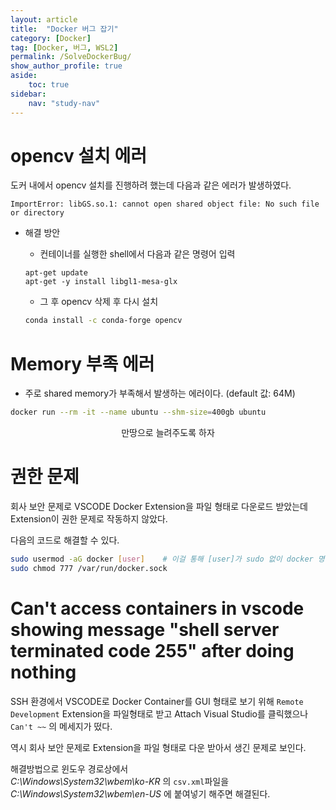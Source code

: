 ```yaml
---
layout: article
title:  "Docker 버그 잡기"
category: [Docker]
tag: [Docker, 버그, WSL2]
permalink: /SolveDockerBug/
show_author_profile: true
aside:
    toc: true
sidebar:
    nav: "study-nav"
---
```


# opencv 설치 에러

도커 내에서 opencv 설치를 진행하려 했는데 다음과 같은 에러가 발생하였다.

```docker
ImportError: libGS.so.1: cannot open shared object file: No such file or directory
```

- 해결 방안  
  - 컨테이너를 실행한 shell에서 다음과 같은 명령어 입력

  ```docker
  apt-get update
  apt-get -y install libgl1-mesa-glx
  ```

  - 그 후 opencv 삭제 후 다시 설치
  ```bash
  conda install -c conda-forge opencv
  ```

# Memory 부족 에러

- 주로 shared memory가 부족해서 발생하는 에러이다. (default 값: 64M)

```bash
docker run --rm -it --name ubuntu --shm-size=400gb ubuntu
```
<div align="center" markdown="1">  만땅으로 늘려주도록 하자
</div>

# 권한 문제

회사 보안 문제로 VSCODE Docker Extension을 파일 형태로 다운로드 받았는데 Extension이 권한 문제로 작동하지 않았다.

다음의 코드로 해결할 수 있다.

```bash
sudo usermod -aG docker [user]    # 이걸 통해 [user]가 sudo 없이 docker 명령어를 실행할 수 있다.
sudo chmod 777 /var/run/docker.sock
```

# Can't access containers in vscode showing message "shell server terminated code 255" after doing nothing

SSH 환경에서 VSCODE로 Docker Container를 GUI 형태로 보기 위해 `Remote Development` Extension을 파일형태로 받고 Attach Visual Studio를 클릭했으나 `Can't ~~` 의 메세지가 떴다.

역시 회사 보안 문제로 Extension을 파일 형태로 다운 받아서 생긴 문제로 보인다.

해결방법으로 윈도우 경로상에서  
_C:\Windows\System32\wbem\ko-KR_ 의 `csv.xml`파일을 _C:\Windows\System32\wbem\en-US_ 에 붙여넣기 해주면 해결된다.